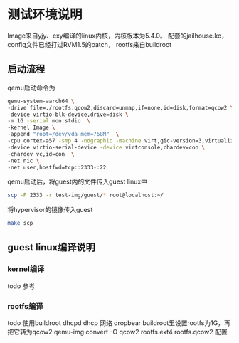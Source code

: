 # 测试环境说明
Image来自yjy、cxy编译的linux内核，内核版本为5.4.0。
配套的jailhouse.ko，config文件已经打过RVM1.5的patch，
rootfs来自buildroot
## 启动流程
qemu启动命令为

```sh
qemu-system-aarch64 \
-drive file=./rootfs.qcow2,discard=unmap,if=none,id=disk,format=qcow2 \
-device virtio-blk-device,drive=disk \
-m 1G -serial mon:stdio  \
-kernel Image \
-append "root=/dev/vda mem=768M"  \
-cpu cortex-a57 -smp 4 -nographic -machine virt,gic-version=3,virtualization=on \
-device virtio-serial-device -device virtconsole,chardev=con \
-chardev vc,id=con  \
-net nic \
-net user,hostfwd=tcp::2333-:22
```

qemu启动后，将guest内的文件传入guest linux中
```sh
scp -P 2333 -r test-img/guest/* root@localhost:~/
```
将hypervisor的镜像传入guest
```sh
make scp
```
## guest linux编译说明
### kernel编译
todo
参考

### rootfs编译
todo
使用buildroot
dhcpd
dhcp
网络
dropbear
buildroot里设置rootfs为1G，再把它转为qcow2
qemu-img convert -O qcow2 rootfs.ext4 rootfs.qcow2
配置
